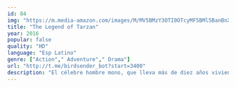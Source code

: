 ```yaml
---
id: 84
img: "https://m.media-amazon.com/images/M/MV5BMzY3OTI0OTcyMF5BMl5BanBnXkFtZTgwNjkxNTAwOTE@._V1_SX300.jpg"
title: "The Legend of Tarzan"
year: 2016
popular: false
quality: "HD"
language: "Esp Latino"
genre: ["Action"," Adventure"," Drama"]
url: "http://t.me/birdsender_bot?start=3400"
description: "El célebre hombre mono, que lleva más de diez años viviendo en Gran Bretaña, debe enfrentarse a un temible enemigo que pretende acabar con todos y todo lo que le importa en el Congo, además de verse amenazado por antiguos adversarios que han estado esperando su retorno a África."
---
```

